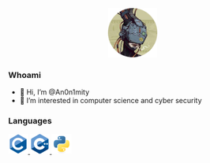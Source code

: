<div id="header" align="center">
  <img src="https://github.com/An0n1mity/An0n1mity/blob/main/49009949-modified.png" width="100"/>
</div>

<h3 align="left">Whoami</h3> 
<ul>
  <li>👋 Hi, I’m @An0n1mity</li>
  <li>👀 I’m interested in computer science and cyber security </li>
 </ul>

<h3 align="left">Languages</h3>
<p align="left"> <a href="https://www.cprogramming.com/" target="_blank" rel="noreferrer"> <img src="https://raw.githubusercontent.com/devicons/devicon/master/icons/c/c-original.svg" alt="c" width="40" height="40"/> </a> <a href="https://www.w3schools.com/cpp/" target="_blank" rel="noreferrer"> <img src="https://raw.githubusercontent.com/devicons/devicon/master/icons/cplusplus/cplusplus-original.svg" alt="cplusplus" width="40" height="40"/> </a> <img src="https://raw.githubusercontent.com/devicons/devicon/master/icons/python/python-original.svg" alt="python" width="40" height="40"/> </a> </p>

<!---
An0n1mity/An0n1mity is a ✨ special ✨ repository because its `README.md` (this file) appears on your GitHub profile.
You can click the Preview link to take a look at your changes.
--->
